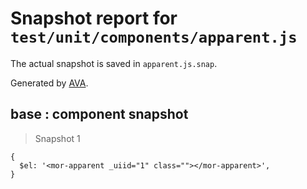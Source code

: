 # Snapshot report for `test/unit/components/apparent.js`

The actual snapshot is saved in `apparent.js.snap`.

Generated by [AVA](https://ava.li).

## base : component snapshot

> Snapshot 1

    {
      $el: '<mor-apparent _uiid="1" class=""></mor-apparent>',
    }
